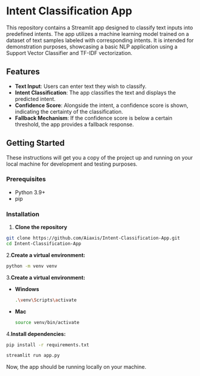 # Intent Classification App

This repository contains a Streamlit app designed to classify text inputs into predefined intents. The app utilizes a machine learning model trained on a dataset of text samples labeled with corresponding intents. It is intended for demonstration purposes, showcasing a basic NLP application using a Support Vector Classifier and TF-IDF vectorization.

## Features

- **Text Input**: Users can enter text they wish to classify.
- **Intent Classification**: The app classifies the text and displays the predicted intent.
- **Confidence Score**: Alongside the intent, a confidence score is shown, indicating the certainty of the classification.
- **Fallback Mechanism**: If the confidence score is below a certain threshold, the app provides a fallback response.


## Getting Started

These instructions will get you a copy of the project up and running on your local machine for development and testing purposes.

### Prerequisites

- Python 3.9+
- pip

### Installation

1. **Clone the repository**
```bash
git clone https://github.com/Aiaxis/Intent-Classification-App.git
cd Intent-Classification-App
  ```
2.**Create a virtual environment:**

  ```bash
  python -m venv venv
  
  ```
3.**Create a virtual environment:**

  * **Windows**
    ```bash
    .\venv\Scripts\activate
    ```
  
 *  **Mac**
    ```bash
    source venv/bin/activate
    ```

4.**Install dependencies:**

  ```bash
  pip install -r requirements.txt
  
  ```

```bash
streamlit run app.py
```

Now, the app should be running locally on your machine.
